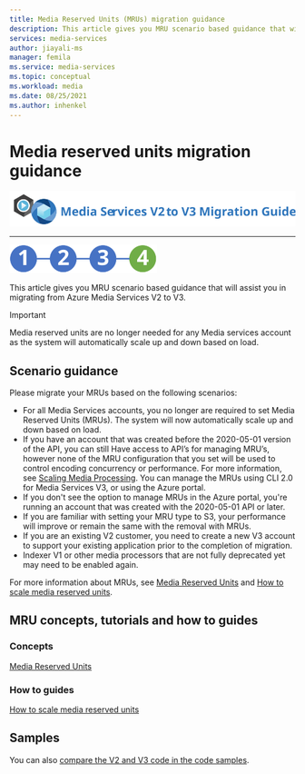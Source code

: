 ```yaml
---
title: Media Reserved Units (MRUs) migration guidance
description: This article gives you MRU scenario based guidance that will assist you in migrating from Azure Media Services V2 to V3.
services: media-services
author: jiayali-ms
manager: femila
ms.service: media-services
ms.topic: conceptual
ms.workload: media
ms.date: 08/25/2021
ms.author: inhenkel
---
```


# Media reserved units migration guidance

![migration guide logo](./media/migration-guide/azure-media-services-logo-migration-guide.svg)

<hr color="#5ea0ef" size="10">

![migration steps 2](./media/migration-guide/steps-4.svg)

This article gives you MRU scenario based guidance that will assist you in migrating from Azure Media Services V2 to V3.

> [!Important]
> Media reserved units are no longer needed for any Media services account as the system will automatically scale up and down based on load. 

## Scenario guidance

Please migrate your MRUs based on the following scenarios:

* For all Media Services accounts, you no longer are required to set Media Reserved Units (MRUs). The system will now automatically scale up and down based on load.
* If you have an account that was created before the 2020-05-01 version of the API, you can still Have access to API’s for managing MRU’s, however none of the MRU configuration that you set will be used to control encoding concurrency or performance. For more information, see [Scaling Media Processing](../previous/media-services-scale-media-processing-overview.md). You can manage the MRUs using CLI 2.0 for Media Services V3, or using the Azure portal.
* If you don't see the option to manage MRUs in the Azure portal, you're running an account that was created with the 2020-05-01 API or later.
* If you are familiar with setting your MRU type to S3, your performance will improve or remain the same with the removal with MRUs.
* If you are an existing V2 customer, you need to create a new V3 account to support your existing application prior to the completion of  migration. 
* Indexer V1 or other media processors that are not fully deprecated yet may need to be enabled again. 

For more information about MRUs, see [Media Reserved Units](concept-media-reserved-units.md) and [How to scale media reserved units](media-reserved-units-cli-how-to.md).

## MRU concepts, tutorials and how to guides

### Concepts

[Media Reserved Units](concept-media-reserved-units.md)

### How to guides

[How to scale media reserved units](media-reserved-units-cli-how-to.md)

## Samples

You can also [compare the V2 and V3 code in the code samples](migrate-v-2-v-3-migration-samples.md).
